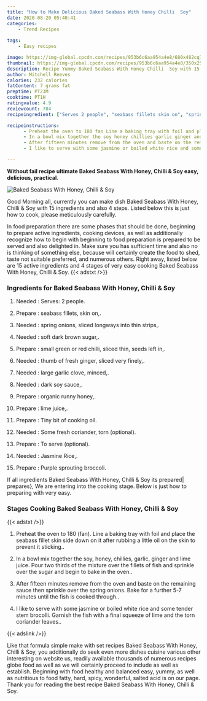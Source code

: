 ```yaml
---
title: "How to Make Delicious Baked Seabass With Honey Chilli  Soy"
date: 2020-08-20 05:40:41
categories:
    - Trend Recipes
    
tags:
    - Easy recipes

image: https://img-global.cpcdn.com/recipes/953b6c6aa954a4e8/680x482cq70/baked-seabass-with-honey-chilli-soy-recipe-main-photo.jpg
thumbnail: https://img-global.cpcdn.com/recipes/953b6c6aa954a4e8/350x250cq70/baked-seabass-with-honey-chilli-soy-recipe-main-photo.jpg
description: Recipe Yummy Baked Seabass With Honey Chilli  Soy with 15 ingredients and 4 stages of easy cooking.
author: Mitchell Reeves
calories: 232 calories
fatContent: 7 grams fat
preptime: PT23M
cooktime: PT1H
ratingvalue: 4.9
reviewcount: 784
recipeingredient: ["Serves 2 people", "seabass fillets skin on", "spring onions sliced longways into thin strips", "soft dark brown sugar", "small green or red chilli sliced thin seeds left in", "thumb of fresh ginger sliced very finely", "large garlic clove minced", "dark soy sauce", "organic runny honey", "lime juice", "Tiny bit of cooking oil", "Some fresh coriander torn optional", "To serve optional", "Jasmine Rice", "Purple sprouting broccoli"]

recipeinstructions: 
      - Preheat the oven to 180 fan Line a baking tray with foil and place the seabass fillet skin side down on it after rubbing a little oil on the skin to prevent it sticking 
      - In a bowl mix together the soy honey chillies garlic ginger and lime juice Pour two thirds of the mixture over the fillets of fish and sprinkle over the sugar and begin to bake in the oven 
      - After fifteen minutes remove from the oven and baste on the remaining sauce then sprinkle over the spring onions Bake for a further 57 minutes until the fish is cooked through 
      - I like to serve with some jasmine or boiled white rice and some tender stem brocolli Garnish the fish with a final squeeze of lime and the torn coriander leaves

---
```




**Without fail recipe ultimate Baked Seabass With Honey, Chilli &amp; Soy easy, delicious, practical**. 


![Baked Seabass With Honey, Chilli &amp; Soy](https://img-global.cpcdn.com/recipes/953b6c6aa954a4e8/680x482cq70/baked-seabass-with-honey-chilli-soy-recipe-main-photo.jpg "Baked Seabass With Honey, Chilli &amp; Soy")




Good Morning all, currently you can make dish Baked Seabass With Honey, Chilli &amp; Soy with 15 ingredients and also 4 steps. Listed below this is just how to cook, please meticulously carefully.

In food preparation there are some phases that should be done, beginning to prepare active ingredients, cooking devices, as well as additionally recognize how to begin with beginning to food preparation is prepared to be served and also delighted in. Make sure you has sufficient time and also no is thinking of something else, because will certainly create the food to shed, taste not suitable preferred, and numerous others. Right away, listed below are 15 active ingredients and 4 stages of very easy cooking Baked Seabass With Honey, Chilli &amp; Soy.
{{< adstxt />}}

### Ingredients for Baked Seabass With Honey, Chilli &amp; Soy


1. Needed  : Serves: 2 people.

1. Prepare  : seabass fillets, skin on,.

1. Needed  : spring onions, sliced longways into thin strips,.

1. Needed  : soft dark brown sugar,.

1. Prepare  : small green or red chilli, sliced thin, seeds left in,.

1. Needed  : thumb of fresh ginger, sliced very finely,.

1. Needed  : large garlic clove, minced,.

1. Needed  : dark soy sauce,.

1. Prepare  : organic runny honey,.

1. Prepare  : lime juice,.

1. Prepare  : Tiny bit of cooking oil.

1. Needed  : Some fresh coriander, torn (optional).

1. Prepare  : To serve (optional).

1. Needed  : Jasmine Rice,.

1. Prepare  : Purple sprouting broccoli.



If all ingredients Baked Seabass With Honey, Chilli &amp; Soy its prepared| prepares}, We are entering into the cooking stage. Below is just how to preparing with very easy.

### Stages Cooking Baked Seabass With Honey, Chilli &amp; Soy

{{< adstxt />}}


1. Preheat the oven to 180 (fan). Line a baking tray with foil and place the seabass fillet skin side down on it after rubbing a little oil on the skin to prevent it sticking..



1. In a bowl mix together the soy, honey, chillies, garlic, ginger and lime juice. Pour two thirds of the mixture over the fillets of fish and sprinkle over the sugar and begin to bake in the oven..



1. After fifteen minutes remove from the oven and baste on the remaining sauce then sprinkle over the spring onions. Bake for a further 5-7 minutes until the fish is cooked through..



1. I like to serve with some jasmine or boiled white rice and some tender stem brocolli. Garnish the fish with a final squeeze of lime and the torn coriander leaves..





{{< adslink />}}

Like that formula simple make with set recipes Baked Seabass With Honey, Chilli &amp; Soy, you additionally do seek even more dishes cuisine various other interesting on website us, readily available thousands of numerous recipes globe food as well as we will certainly proceed to include as well as establish. Beginning with food healthy and balanced easy, yummy, as well as nutritious to food fatty, hard, spicy, wonderful, salted acid is on our page. Thank you for reading the best recipe Baked Seabass With Honey, Chilli &amp; Soy.
